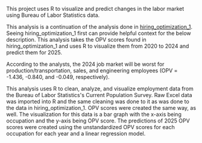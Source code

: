 This project uses R to visualize and predict changes in the labor market using Bureau of Labor Statistics data.

This analysis is a continuation of the analysis done in [hiring_optimization_1](https://github.com/RileyHasling/hiring_optimization_1). Seeing hiring_optimization_1 first can provide helpful context for the below description. This analysis takes the OPV scores found in hiring_optimization_1 and uses R to visualize them from 2020 to 2024 and predict them for 2025.

According to the analysts, the 2024 job market will be worst for production/transportation, sales, and engineering employees (OPV = -1.436, -0.840, and -0.049, respectively).

This analysis uses R to clean, analyze, and visualize employment data from the Bureau of Labor Statistics's Current Population Survey. Raw Excel data was imported into R and the same cleaning was done to it as was done to the data in hiring_optimization_1. OPV scores were created the same way, as well. The visualization for this data is a bar graph with the x-axis being occupation and the y-axis being OPV score. The predictions of 2025 OPV scores were created using the unstandardized OPV scores for each occupation for each year and a linear regression model.
